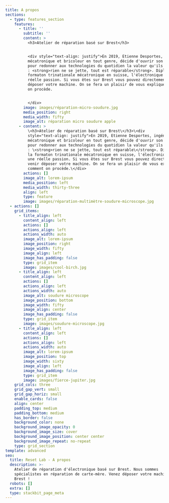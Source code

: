 ```yaml
---
title: A propos
sections:
  - type: features_section
    features:
      - title: ''
        subtitle: ''
        content: >
          <h3>Atelier de réparation basé sur Brest</h3>


          <div style="text-align: justify">En 2019, Etienne Desportes, ingénieur
          mécatronique et bricoleur en tout genre, décide d'ouvrir son atelier
          pour redonner aux technologies du quotidien la valeur qu'ils méritent
          : <strong>rien ne se jette, tout est réparable</strong>. Diplômé de la
          formaton trinationale mécatronique en suisse, l'électronique est une
          réelle passion. Si vous êtes sur Brest vous pouvez directement venir
          déposer votre machine. On se fera un plaisir de vous expliquer comment
          on procède.


          </div>
        image: images/réparation-micro-soudure.jpg
        media_position: right
        media_width: fifty
        image_alt: réparation micro soudure apple
      - content: >
          \<h3>Atelier de réparation basé sur Brest\</h3>\<div
          style="text-align: justify">En 2019, Etienne Desportes, ingénieur
          mécatronique et bricoleur en tout genre, décide d'ouvrir son atelier
          pour redonner aux technologies du quotidien la valeur qu'ils méritent
          : \<strong>rien ne se jette, tout est réparable\</strong>. Diplômé de
          la formaton trinationale mécatronique en suisse, l'électronique est
          une réelle passion. Si vous êtes sur Brest vous pouvez directement
          venir déposer votre machine. On se fera un plaisir de vous expliquer
          comment on procède.\</div>
        actions: []
        image_alt: lorem-ipsum
        media_position: left
        media_width: thirty-three
        align: left
        type: feature
        image: images/réparation-multimètre-soudure-microscope.jpg
  - actions: []
    grid_items:
      - title_align: left
        content_align: left
        actions: []
        actions_align: left
        actions_width: auto
        image_alt: lorem-ipsum
        image_position: right
        image_width: fifty
        image_align: left
        image_has_padding: false
        type: grid_item
        image: images/cool-birch.jpg
      - title_align: left
        content_align: left
        actions: []
        actions_align: left
        actions_width: auto
        image_alt: soudure microscope
        image_position: bottom
        image_width: fifty
        image_align: center
        image_has_padding: false
        type: grid_item
        image: images/soudure-microscope.jpg
      - title_align: left
        content_align: left
        actions: []
        actions_align: left
        actions_width: auto
        image_alt: lorem-ipsum
        image_position: top
        image_width: sixty
        image_align: left
        image_has_padding: false
        type: grid_item
        image: images/fierce-jupiter.jpg
    grid_cols: three
    grid_gap_vert: small
    grid_gap_horiz: small
    enable_cards: false
    align: center
    padding_top: medium
    padding_bottom: medium
    has_border: false
    background_color: none
    background_image_opacity: 0
    background_image_size: cover
    background_image_position: center center
    background_image_repeat: no-repeat
    type: grid_section
template: advanced
seo:
  title: Reset Lab - A propos
  description: >-
    Atelier de réparation d'électronique basé sur Brest. Nous sommes
    spécialistes en réparation de carte-mère. Venez déposer votre machine sur
    Brest ! 
  robots: []
  extra: []
  type: stackbit_page_meta
---
```

